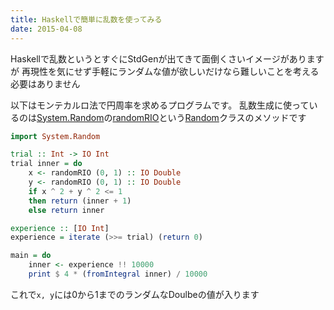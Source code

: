 ```yaml
---
title: Haskellで簡単に乱数を使ってみる
date: 2015-04-08
---
```


Haskellで乱数というとすぐにStdGenが出てきて面倒くさいイメージがありますが
再現性を気にせず手軽にランダムな値が欲しいだけなら難しいことを考える必要はありません

以下はモンテカルロ法で円周率を求めるプログラムです。
乱数生成に使っているのは[System.Random](https://hackage.haskell.org/package/random/docs/System-Random.html)の[randomRIO](https://hackage.haskell.org/package/random/docs/System-Random.html#v:randomRIO)という[Random](https://hackage.haskell.org/package/random/docs/System-Random.html#t:Random)クラスのメソッドです

```haskell
import System.Random

trial :: Int -> IO Int
trial inner = do
    x <- randomRIO (0, 1) :: IO Double
    y <- randomRIO (0, 1) :: IO Double
    if x ^ 2 + y ^ 2 <= 1
    then return (inner + 1)
    else return inner

experience :: [IO Int]
experience = iterate (>>= trial) (return 0)

main = do
    inner <- experience !! 10000
    print $ 4 * (fromIntegral inner) / 10000
```

これで`x, y`には0から1までのランダムなDoulbeの値が入ります
